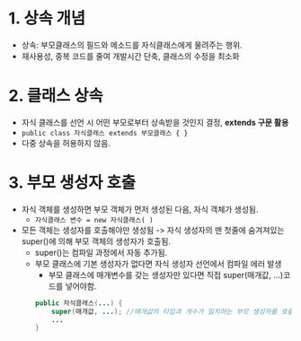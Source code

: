 # 1. 상속 개념
- 상속: 부모클래스의 필드와 메소드를 자식클래스에게 물려주는 행위.
- 재사용성, 중복 코드를 줄여 개발시간 단축, 클래스의 수정을 최소화
# 2. 클래스 상속
- 자식 클래스를 선언 시 어떤 부모로부터 상속받을 것인지 결정, **extends 구문 활용**
- `public class 자식클래스 extends 부모클래스 { }`
- 다중 상속을 허용하지 않음.
# 3. 부모 생성자 호출
- 자식 객체를 생성하면 부모 객체가 먼저 생성된 다음, 자식 객체가 생성됨. 
  - `자식클래스 변수 = new 자식클래스( )`
- 모든 객체는 생성자를 호출해야만 생성됨 -> 자식 생성자의 맨 첫줄에 숨겨져있는 super()에 의해 부모 객체의 생성자가 호출됨.
  - super()는 컴파일 과정에서 자동 추가됨. 
  - 부모 클래스에 기본 생성자가 없다면 자식 생성자 선언에서 컴파일 에러 발생
    - 부모 클래스에 매개변수를 갖는 생성자만 있다면 직접 super(매개값, ...)코드를 넣어야함.
    ```java
    public 자식클래스(...) {
        super(매개값, ...); //매개값의 타입과 개수가 일치하는 부모 생성자를 호출
        ...
    }
    ```
